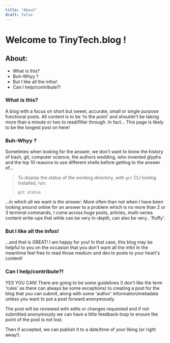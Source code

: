 ```yaml
---
title: "About"
draft: false
---
```


# Welcome to TinyTech.blog !

## About:

- What is this?
- Buh-Whyy ?
- But I like all the infos!
- Can I help/contribute?!

### What is this?

A blog with a focus on short but sweet, accurate, small or single purpose functional posts. All content is to be 'to the point' and shouldn't be taking more than a minute or two to read/filter through. In fact... This page is likely to be the longest post on here!

### Buh-Whyy ?

Sometimes when looking for the answer, we don't want to know the history of bash, git, computer science, the authors wedding, who invented glyphs and the top 10 reasons to use different shells before getting to the answer of...

>
> To display the status of the working directory, with `git` CLI tooling installed, run:
>
> `git status`
>

...in which all we want is _the answer_. More often than not when I have been looking around online for an answer to a problem which is no more than 2 or 3 terminal commands, I come across huge posts, articles, multi-series content write-ups that while can be very in-depth, can also be very.. 'fluffy'.

### But I like all the infos!

...and that is GREAT! I am happy for you! In that case, this blog may be helpful to you on the occasion that you don't want all the info! In the meantime feel free to read those medium and dev.to posts to your heart's content!

### Can I help/contribute?!

YES YOU CAN! There are going to be some guidelines (I don't like the term 'rules' as there can always be some exceptions) to creating a post for the blog that you can submit, along with some 'author' information/metadata unless you want to put a post forward anonymously.

The post will be reviewed with edits or changes requested and if not submitted anonymously we can have a little feedback-loop to ensure the point of the post is not lost.

Then if accepted, we can publish it to a date/time of your liking (or right away!).
